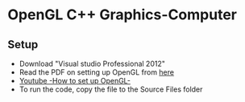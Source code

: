 # OpenGL C++ Graphics-Computer

## Setup
- Download "Visual studio Professional 2012"
- Read the PDF on setting up OpenGL from [here](https://github.com/Haidar-Al-Sous/Graphics-Computer/tree/main/Setting%20Up%20OpenGL)
- [Youtube -How to set up OpenGL-](https://www.youtube.com/watch?v=vcXj2D7Qf24)
- To run the code, copy the file to the Source Files folder